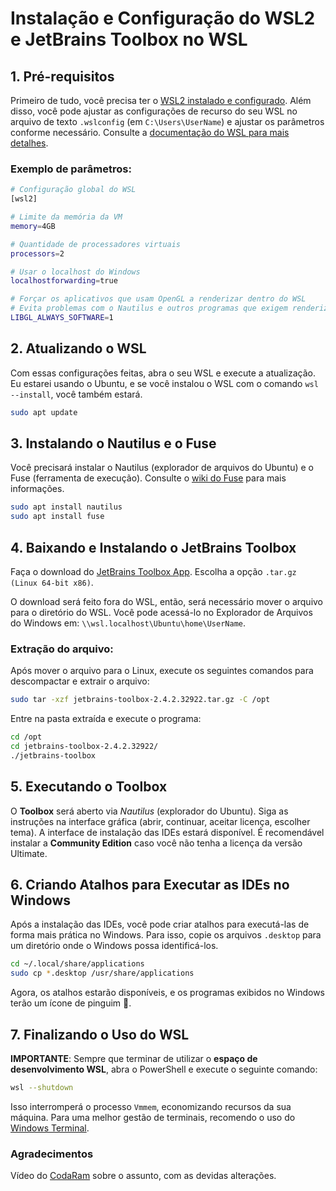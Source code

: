 # Instalação e Configuração do WSL2 e JetBrains Toolbox no WSL

## 1. Pré-requisitos

Primeiro de tudo, você precisa ter o [WSL2 instalado e configurado](https://learn.microsoft.com/pt-br/windows/wsl/). Além disso, você pode ajustar as configurações de recurso do seu WSL no arquivo de texto `.wslconfig` (em `C:\Users\UserName`) e ajustar os parâmetros conforme necessário. Consulte a [documentação do WSL para mais detalhes](https://learn.microsoft.com/pt-br/windows/wsl/wsl-config).

### Exemplo de parâmetros:

```bash
# Configuração global do WSL
[wsl2]

# Limite da memória da VM
memory=4GB

# Quantidade de processadores virtuais
processors=2

# Usar o localhost do Windows
localhostforwarding=true

# Forçar os aplicativos que usam OpenGL a renderizar dentro do WSL
# Evita problemas com o Nautilus e outros programas que exigem renderização
LIBGL_ALWAYS_SOFTWARE=1
```

## 2. Atualizando o WSL

Com essas configurações feitas, abra o seu WSL e execute a atualização. Eu estarei usando o Ubuntu, e se você instalou o WSL com o comando `wsl --install`, você também estará.

```bash
sudo apt update
```

## 3. Instalando o Nautilus e o Fuse

Você precisará instalar o Nautilus (explorador de arquivos do Ubuntu) e o Fuse (ferramenta de execução). Consulte o [wiki do Fuse](https://github.com/AppImage/AppImageKit/wiki/FUSE) para mais informações.

```bash
sudo apt install nautilus
sudo apt install fuse
```

## 4. Baixando e Instalando o JetBrains Toolbox

Faça o download do [JetBrains Toolbox App](https://www.jetbrains.com/toolbox-app/). Escolha a opção `.tar.gz (Linux 64-bit x86)`.

O download será feito fora do WSL, então, será necessário mover o arquivo para o diretório do WSL. Você pode acessá-lo no Explorador de Arquivos do Windows em: `\\wsl.localhost\Ubuntu\home\UserName`.

### Extração do arquivo:

Após mover o arquivo para o Linux, execute os seguintes comandos para descompactar e extrair o arquivo:

```bash
sudo tar -xzf jetbrains-toolbox-2.4.2.32922.tar.gz -C /opt
```

Entre na pasta extraída e execute o programa:

```bash
cd /opt
cd jetbrains-toolbox-2.4.2.32922/
./jetbrains-toolbox
```

## 5. Executando o Toolbox

O **Toolbox** será aberto via _Nautilus_ (explorador do Ubuntu). Siga as instruções na interface gráfica (abrir, continuar, aceitar licença, escolher tema). A interface de instalação das IDEs estará disponível. É recomendável instalar a **Community Edition** caso você não tenha a licença da versão Ultimate.

## 6. Criando Atalhos para Executar as IDEs no Windows

Após a instalação das IDEs, você pode criar atalhos para executá-las de forma mais prática no Windows. Para isso, copie os arquivos `.desktop` para um diretório onde o Windows possa identificá-los.

```bash
cd ~/.local/share/applications
sudo cp *.desktop /usr/share/applications
```

Agora, os atalhos estarão disponíveis, e os programas exibidos no Windows terão um ícone de pinguim 🐧.

## 7. Finalizando o Uso do WSL

**IMPORTANTE**: Sempre que terminar de utilizar o **espaço de desenvolvimento WSL**, abra o PowerShell e execute o seguinte comando:

```bash
wsl --shutdown
```

Isso interromperá o processo `Vmmem`, economizando recursos da sua máquina. Para uma melhor gestão de terminais, recomendo o uso do [Windows Terminal](https://apps.microsoft.com/detail/9n0dx20hk701?hl=pt-br&gl=BR).

### Agradecimentos

Vídeo do [CodaRam](https://www.youtube.com/watch?v=v-e8MRhNkmU) sobre o assunto, com as devidas alterações.
